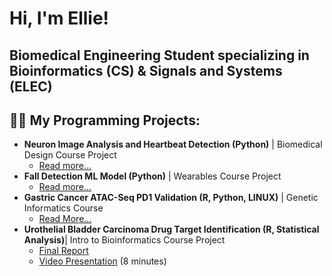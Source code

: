 <h1>Hi, I'm Ellie!</h1> 
<h2>Biomedical Engineering Student specializing in Bioinformatics (CS) & Signals and Systems (ELEC)</h2>

<h2>👩‍💻 My Programming Projects:</h2>

- <b>Neuron Image Analysis and Heartbeat Detection (Python)</b> | Biomedical Design Course Project
  - [Read more...](https://github.com/elli-4975/signal-processing/tree/main)
- <b>Fall Detection ML Model (Python)</b> | Wearables Course Project
  - [Read more...](https://github.com/elli-4975/Fall-Detection/tree/main)
- <b>Gastric Cancer ATAC-Seq PD1 Validation (R, Python, LINUX)</b> | Genetic Informatics Course 
  - [Read More...](https://github.com/elli-4975/gastric-cancer)
- <b>Urothelial Bladder Carcinoma Drug Target Identification (R, Statistical Analysis)</b>| Intro to Bioinformatics Course Project
  - [Final Report](https://drive.google.com/file/d/1KJ898ymtGQoLgdld8TKdA0QfT5VS8amW/view?usp=sharing)
  - [Video Presentation](https://youtu.be/RKPJOmsFqL0) (8 minutes)
  
